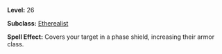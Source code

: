 <!-- TITLE: Spell: Phase Shield -->
<!-- SUBTITLE:  -->

**Level:** 26

**Subclass:** [Etherealist](etherealist)

**Spell Effect:** Covers your target in a phase shield, increasing their armor class.